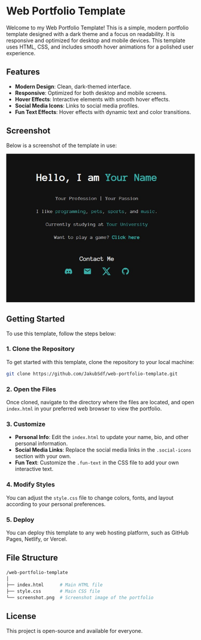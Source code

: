 # Web Portfolio Template

Welcome to my Web Portfolio Template! This is a simple, modern portfolio template designed with a dark theme and a focus on readability. It is responsive and optimized for desktop and mobile devices. This template uses HTML, CSS, and includes smooth hover animations for a polished user experience.

## Features
- **Modern Design**: Clean, dark-themed interface.
- **Responsive**: Optimized for both desktop and mobile screens.
- **Hover Effects**: Interactive elements with smooth hover effects.
- **Social Media Icons**: Links to social media profiles.
- **Fun Text Effects**: Hover effects with dynamic text and color transitions.

## Screenshot
Below is a screenshot of the template in use:

![Screenshot](screenshot.jpg)

## Getting Started

To use this template, follow the steps below:

### 1. Clone the Repository

To get started with this template, clone the repository to your local machine:

```bash
git clone https://github.com/JakubSdf/web-portfolio-template.git
```

### 2. Open the Files

Once cloned, navigate to the directory where the files are located, and open `index.html` in your preferred web browser to view the portfolio.

### 3. Customize

- **Personal Info**: Edit the `index.html` to update your name, bio, and other personal information.
- **Social Media Links**: Replace the social media links in the `.social-icons` section with your own.
- **Fun Text**: Customize the `.fun-text` in the CSS file to add your own interactive text.

### 4. Modify Styles

You can adjust the `style.css` file to change colors, fonts, and layout according to your personal preferences.

### 5. Deploy

You can deploy this template to any web hosting platform, such as GitHub Pages, Netlify, or Vercel.

## File Structure

```bash
/web-portfolio-template
│
├── index.html      # Main HTML file
├── style.css       # Main CSS file
└── screenshot.png  # Screenshot image of the portfolio
```

## License

This project is open-source and available for everyone.